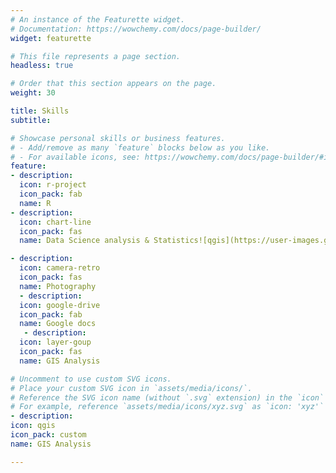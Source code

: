 ```yaml
---
# An instance of the Featurette widget.
# Documentation: https://wowchemy.com/docs/page-builder/
widget: featurette

# This file represents a page section.
headless: true

# Order that this section appears on the page.
weight: 30

title: Skills
subtitle:

# Showcase personal skills or business features.
# - Add/remove as many `feature` blocks below as you like.
# - For available icons, see: https://wowchemy.com/docs/page-builder/#icons
feature:
- description: 
  icon: r-project
  icon_pack: fab
  name: R
- description: 
  icon: chart-line
  icon_pack: fas
  name: Data Science analysis & Statistics![qgis](https://user-images.githubusercontent.com/95734329/149234560-f9734151-ac56-4058-a85b-3a4ca03fdc6b.png)

- description:
  icon: camera-retro
  icon_pack: fas
  name: Photography
  - description:
  icon: google-drive
  icon_pack: fab
  name: Google docs
   - description:
  icon: layer-goup
  icon_pack: fas
  name: GIS Analysis

# Uncomment to use custom SVG icons.
# Place your custom SVG icon in `assets/media/icons/`.
# Reference the SVG icon name (without `.svg` extension) in the `icon` field.
# For example, reference `assets/media/icons/xyz.svg` as `icon: 'xyz'`
- description:
icon: qgis
icon_pack: custom
name: GIS Analysis

---
```

